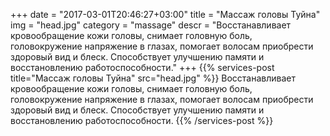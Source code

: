 +++
date = "2017-03-01T20:46:27+03:00"
title = "Массаж головы Туйна"
img = "head.jpg"
category = "massage"
descr = "Восстанавливает кровообращение кожи головы, снимает головную боль, головокружение напряжение в глазах, помогает волосам приобрести здоровый вид и блеск. Способствует улучшению памяти и восстановлению работоспособности."
+++
{{% services-post title="Массаж головы Туйна" src="head.jpg" %}}
Восстанавливает кровообращение кожи головы, снимает головную боль, головокружение напряжение в глазах, помогает волосам приобрести здоровый вид и блеск. Способствует улучшению памяти и восстановлению работоспособности.
{{% /services-post %}}